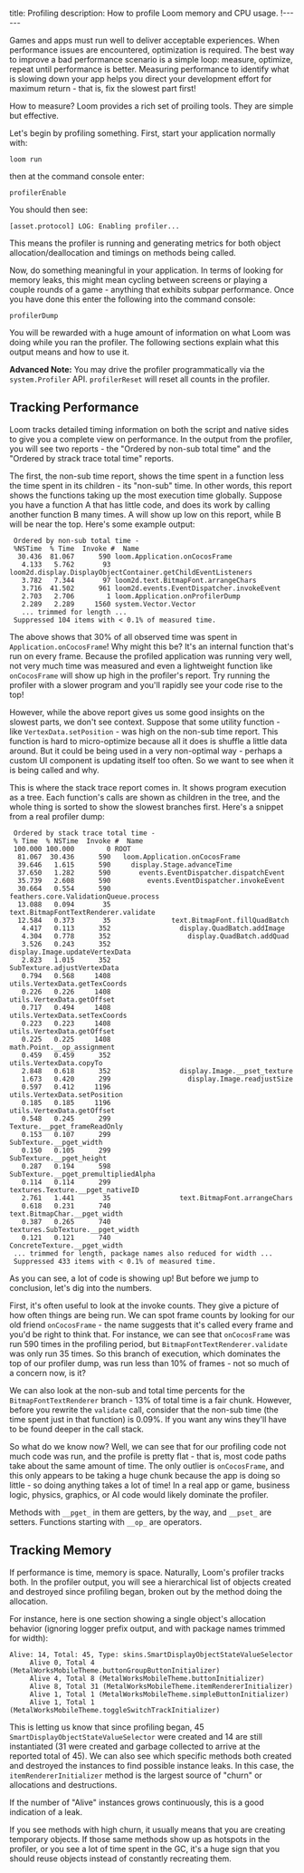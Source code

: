 title: Profiling
description: How to profile Loom memory and CPU usage.
!------

Games and apps must run well to deliver acceptable experiences. When performance issues are encountered, optimization is required. The best way to improve a bad performance scenario is a simple loop: measure, optimize, repeat until performance is better. Measuring performance to identify what is slowing down your app helps you direct your development effort for maximum return - that is, fix the slowest part first!

How to measure? Loom provides a rich set of proiling tools. They are simple but effective.

Let's begin by profiling something. First, start your application normally with:

```
loom run
```

then at the command console enter:

```
profilerEnable
```

You should then see: 

```
[asset.protocol] LOG: Enabling profiler...
```

This means the profiler is running and generating metrics for both object allocation/deallocation and timings on methods being called.

Now, do something meaningful in your application. In terms of looking for memory leaks, this might mean cycling between screens or playing a couple rounds of a game - anything that exhibits subpar performance.  Once you have done this enter the following into the command console:

```
profilerDump
```

You will be rewarded with a huge amount of information on what Loom was doing while you ran the profiler. The following sections explain what this output means and how to use it.

**Advanced Note:** You may drive the profiler programmatically via the `system.Profiler` API. `profilerReset` will reset all counts in the profiler.

## Tracking Performance

Loom tracks detailed timing information on both the script and native sides to give you a complete view on performance. In the output from the profiler, you will see two reports - the "Ordered by non-sub total time" and the "Ordered by strack trace total time" reports.

The first, the non-sub time report, shows the time spent in a function less the time spent in its children - its "non-sub" time. In other words, this report shows the functions taking up the most execution time globally. Suppose you have a function A that has little code, and does its work by calling another function B many times. A will show up low on this report, while B will be near the top. Here's some example output:

```
 Ordered by non-sub total time -
 %NSTime  % Time  Invoke #  Name
  30.436  81.067      590 loom.Application.onCocosFrame
   4.133   5.762       93 loom2d.display.DisplayObjectContainer.getChildEventListeners
   3.782   7.344       97 loom2d.text.BitmapFont.arrangeChars
   3.716  41.502      961 loom2d.events.EventDispatcher.invokeEvent
   2.703   2.706        1 loom.Application.onProfilerDump
   2.289   2.289     1560 system.Vector.Vector
   ... trimmed for length ...
 Suppressed 104 items with < 0.1% of measured time.
```

The above shows that 30% of all observed time was spent in `Application.onCocosFrame`! Why might this be? It's an internal function that's run on every frame. Because the profiled application was running very well, not very much time was measured and even a lightweight function like `onCocosFrame` will show up high in the profiler's report. Try running the profiler with a slower program and you'll rapidly see your code rise to the top!

However, while the above report gives us some good insights on the slowest parts, we don't see context. Suppose that some utility function - like `VertexData.setPosition` - was high on the non-sub time report. This function is hard to micro-optimize because all it does is shuffle a little data around. But it could be being used in a very non-optimal way - perhaps a custom UI component is updating itself too often. So we want to see when it is being called and why.

This is where the stack trace report comes in. It shows program execution as a tree. Each function's calls are shown as children in the tree, and the whole thing is sorted to show the slowest branches first. Here's a snippet from a real profiler dump:

```
 Ordered by stack trace total time -
 % Time  % NSTime  Invoke #  Name
 100.000 100.000        0 ROOT
  81.067  30.436      590   loom.Application.onCocosFrame
  39.646   1.615      590     display.Stage.advanceTime
  37.650   1.282      590       events.EventDispatcher.dispatchEvent
  35.739   2.608      590         events.EventDispatcher.invokeEvent
  30.664   0.554      590           feathers.core.ValidationQueue.process
  13.088   0.094       35             text.BitmapFontTextRenderer.validate
  12.584   0.373       35               text.BitmapFont.fillQuadBatch
   4.417   0.113      352                 display.QuadBatch.addImage
   4.304   0.778      352                   display.QuadBatch.addQuad
   3.526   0.243      352                     display.Image.updateVertexData
   2.823   1.015      352                       SubTexture.adjustVertexData
   0.794   0.568     1408                         utils.VertexData.getTexCoords
   0.226   0.226     1408                           utils.VertexData.getOffset
   0.717   0.494     1408                         utils.VertexData.setTexCoords
   0.223   0.223     1408                           utils.VertexData.getOffset
   0.225   0.225     1408                         math.Point.__op_assignment
   0.459   0.459      352                       utils.VertexData.copyTo
   2.848   0.618      352                 display.Image.__pset_texture
   1.673   0.420      299                   display.Image.readjustSize
   0.597   0.412     1196                     utils.VertexData.setPosition
   0.185   0.185     1196                       utils.VertexData.getOffset
   0.548   0.245      299                     Texture.__pget_frameReadOnly
   0.153   0.107      299                       SubTexture.__pget_width
   0.150   0.105      299                       SubTexture.__pget_height
   0.287   0.194      598                   SubTexture.__pget_premultipliedAlpha
   0.114   0.114      299                   textures.Texture.__pget_nativeID
   2.761   1.441       35                 text.BitmapFont.arrangeChars
   0.618   0.231      740                   text.BitmapChar.__pget_width
   0.387   0.265      740                     textures.SubTexture.__pget_width
   0.121   0.121      740                       ConcreteTexture.__pget_width
 ... trimmed for length, package names also reduced for width ...
 Suppressed 433 items with < 0.1% of measured time.
```

As you can see, a lot of code is showing up! But before we jump to conclusion, let's dig into the numbers. 

First, it's often useful to look at the invoke counts. They give a picture of how often things are being run. We can spot frame counts by looking for our old friend `onCocosFrame` - the name suggests that it's called every frame and you'd be right to think that. For instance, we can see that `onCocosFrame` was run 590 times in the profiling period, but `BitmapFontTextRenderer.validate` was only run 35 times. So this branch of execution, which dominates the top of our profiler dump, was run less than 10% of frames - not so much of a concern now, is it? 

We can also look at the non-sub and total time percents for the  `BitmapFontTextRenderer` branch - 13% of total time is a fair chunk. However, before you rewrite the `validate` call, consider that the non-sub time (the time spent just in that function) is 0.09%. If you want any wins they'll have to be found deeper in the call stack.

So what do we know now? Well, we can see that for our profiling code not much code was run, and the profile is pretty flat - that is, most code paths take about the same amount of time. The only outlier is `onCocosFrame`, and this only appears to be taking a huge chunk because the app is doing so little - so doing anything takes a lot of time! In a real app or game, business logic, physics, graphics, or AI code would likely dominate the profiler.

Methods with `__pget_` in them are getters, by the way, and `__pset_` are setters. Functions starting with `__op_` are operators.

## Tracking Memory

If performance is time, memory is space. Naturally, Loom's profiler tracks both. In the profiler output, you will see a hierarchical list of objects created and destroyed since profiling began, broken out by the method doing the allocation.

For instance, here is one section showing a single object's allocation behavior (ignoring logger prefix output, and with package names trimmed for width):

    Alive: 14, Total: 45, Type: skins.SmartDisplayObjectStateValueSelector
         Alive 0, Total 4 (MetalWorksMobileTheme.buttonGroupButtonInitializer)
         Alive 4, Total 8 (MetalWorksMobileTheme.buttonInitializer)
         Alive 8, Total 31 (MetalWorksMobileTheme.itemRendererInitializer)
         Alive 1, Total 1 (MetalWorksMobileTheme.simpleButtonInitializer)
         Alive 1, Total 1 (MetalWorksMobileTheme.toggleSwitchTrackInitializer)

This is letting us know that since profiling began, 45 `SmartDisplayObjectStateValueSelector` were created and 14 are still instantiated (31 were created and garbage collected to arrive at the reported total of 45).  We can also see which specific methods both created and destroyed the instances to find possible instance leaks.  In this case, the `itemRendererInitializer` method is the largest source of "churn" or allocations and destructions.  

If the number of "Alive" instances grows continuously, this is a good indication of a leak.

If you see methods with high churn, it usually means that you are creating temporary objects. If those same methods show up as hotspots in the profiler, or you see a lot of time spent in the GC, it's a huge sign that you should reuse objects instead of constantly recreating them.
